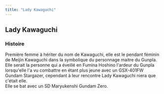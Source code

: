 ```yaml
---
title: "Lady Kawaguchi"
---
```


Lady Kawaguchi
--------------







### Histoire


Première femme à hériter du nom de Kawaguchi, elle est le pendant féminin de Meijin Kawaguchi dans la symbolique du personnage maitre du Gunpla. Elle serait la personne qui a éveillé en Fumina Hoshino l'ardeur du Gunpla lorsqu'elle l'a vu combattre en étant plus jeune avec un GSX-401FW Gundam Stargazer, cependant à leur rencontre Lady Kawaguchi niera que c'était elle.   
Elle se bat avec un SD Maryukenshi Gundam Zero.


